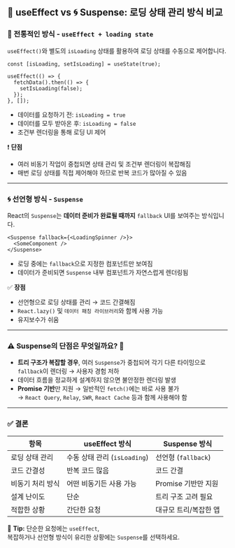 ## 🔄 useEffect vs 🌀 Suspense: 로딩 상태 관리 방식 비교

### 🧠 전통적인 방식 - `useEffect + loading state`

`useEffect()`와 별도의 `isLoading` 상태를 활용하여 로딩 상태를 수동으로 제어합니다.

```tsx
const [isLoading, setIsLoading] = useState(true);

useEffect(() => {
  fetchData().then(() => {
    setIsLoading(false);
  });
}, []);
```

- 데이터를 요청하기 전: `isLoading = true`
- 데이터를 모두 받아온 후: `isLoading = false`
- 조건부 렌더링을 통해 로딩 UI 제어

❗ **단점**

- 여러 비동기 작업이 중첩되면 상태 관리 및 조건부 렌더링이 복잡해짐
- 매번 로딩 상태를 직접 제어해야 하므로 반복 코드가 많아질 수 있음

---

### 🌀 선언형 방식 - `Suspense`

React의 `Suspense`는 **데이터 준비가 완료될 때까지** `fallback` UI를 보여주는 방식입니다.

```tsx
<Suspense fallback={<LoadingSpinner />}>
  <SomeComponent />
</Suspense>
```

- 로딩 중에는 `fallback`으로 지정한 컴포넌트만 보여짐
- 데이터가 준비되면 `Suspense` 내부 컴포넌트가 자연스럽게 렌더링됨

✅ **장점**

- 선언형으로 로딩 상태를 관리 → 코드 간결해짐
- `React.lazy()` 및 `데이터 패칭 라이브러리`와 함께 사용 가능
- 유지보수가 쉬움

---

### ⚠️ Suspense의 단점은 무엇일까요? 🤔

- **트리 구조가 복잡할 경우**, 여러 `Suspense`가 중첩되어 각기 다른 타이밍으로 `fallback`이 렌더링 → 사용자 경험 저하
- 데이터 흐름을 정교하게 설계하지 않으면 불안정한 렌더링 발생
- **Promise 기반**만 지원 → 일반적인 `fetch()`에는 바로 사용 불가  
  → `React Query`, `Relay`, `SWR`, `React Cache` 등과 함께 사용해야 함

---

### ✅ 결론

| 항목             | useEffect 방식               | Suspense 방식         |
| ---------------- | ---------------------------- | --------------------- |
| 로딩 상태 관리   | 수동 상태 관리 (`isLoading`) | 선언형 (`fallback`)   |
| 코드 간결성      | 반복 코드 많음               | 코드 간결             |
| 비동기 처리 방식 | 어떤 비동기든 사용 가능      | Promise 기반만 지원   |
| 설계 난이도      | 단순                         | 트리 구조 고려 필요   |
| 적합한 상황      | 간단한 요청                  | 대규모 트리/복잡한 앱 |

📌 **Tip:** 단순한 요청에는 `useEffect`,  
복잡하거나 선언형 방식이 유리한 상황에는 `Suspense`를 선택하세요.
